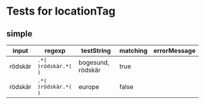 # Tests for locationTag

## simple

| input   | regexp                    | testString          | matching | errorMessage |
| ------- | ------------------------- | ------------------- | -------- | ------------ |
| rödskär | ``` .*( )rödskär.*( ) ``` |  bogesund, rödskär  | true     |              |
| rödskär | ``` .*( )rödskär.*( ) ``` |  europe             | false    |              |